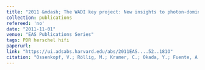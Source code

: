 ```yaml
---
title: "2011 &mdash; The WADI key project: New insights to photon-dominated regions from Herschel observations"
collection: publications
refereed: 'no'
date: "2011-11-01"
venue: "EAS Publications Series"
tags: PDR herschel hifi
paperurl:
link: "https://ui.adsabs.harvard.edu/abs/2011EAS....52..181O"
citation: "Ossenkopf, V.; Röllig, M.; Kramer, C.; Okada, Y.; Fuente, A.; Akyilmaz Yabaci, M.; Benz, A. O.; Berné, O.; Boulanger, F.; Bruderer, S.; Dedes, C.; France, K.; Gerin, M.; Goicoechea, J. R.; Gusdorf, A.; Güsten, R.; Harris, A.; Joblin, C.; Klein, T.; Latter, W.; Le Petit, F.; Lord, S.; Martin, P. G.; Pilleri, P.; Martin-Pintado, J.; Mookerjea, B.; Neufeld, D. A.; Phillips, T.; Rizzo, R.; Simon, R.; Stutzki, J.; van der Tak, F. F. S.; Teyssier, D.; Yorke, H., EAS Publications Series, Volume 52, 2011, pp.181-186"
---
```

